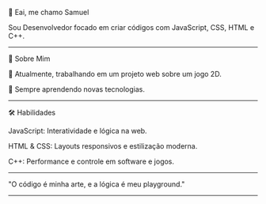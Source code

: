 👋 Eai, me chamo Samuel

Sou Desenvolvedor focado em criar códigos com JavaScript, CSS, HTML e C++.


---

🚀 Sobre Mim

🔭 Atualmente, trabalhando em um projeto web sobre um jogo 2D.

🌱 Sempre aprendendo novas tecnologias.



---

🛠️ Habilidades

JavaScript: Interatividade e lógica na web.

HTML & CSS: Layouts responsivos e estilização moderna.

C++: Performance e controle em software e jogos.



---


"O código é minha arte, e a lógica é meu playground."


---

